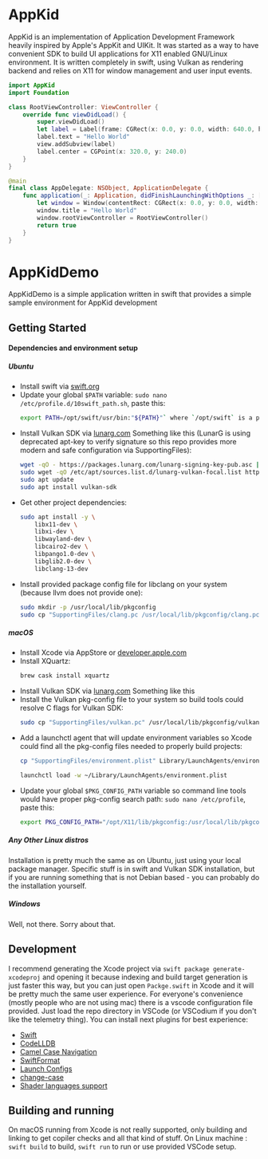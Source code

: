 # AppKid

AppKid is an implementation of Application Development Framework heavily inspired by Apple's AppKit and UIKit. It was started as a way to have convenient SDK to build UI applications for X11 enabled GNU/Linux environment. It is written completely in swift, using Vulkan as rendering backend and relies on X11 for window management and user input events.

```swift
import AppKid
import Foundation

class RootViewController: ViewController {
    override func viewDidLoad() {
        super.viewDidLoad()
        let label = Label(frame: CGRect(x: 0.0, y: 0.0, width: 640.0, height: 44.0))
        label.text = "Hello World"
        view.addSubview(label)
        label.center = CGPoint(x: 320.0, y: 240.0)
    }
}

@main
final class AppDelegate: NSObject, ApplicationDelegate {
    func application(_: Application, didFinishLaunchingWithOptions _: [Application.LaunchOptionsKey: Any]? = nil) -> Bool {
        let window = Window(contentRect: CGRect(x: 0.0, y: 0.0, width: 640.0, height: 480.0))
        window.title = "Hello World"
        window.rootViewController = RootViewController()
        return true
    }
}
```

# AppKidDemo

AppKidDemo is a simple application written in swift that provides a simple sample environment for AppKid development

## Getting Started
#### Dependencies and environment setup
##### Ubuntu
- Install swift via [swift.org](https://swift.org/getting-started/#installing-swift)
- Update your global `$PATH` variable: `sudo nano /etc/profile.d/10swift_path.sh`, paste this:
	```bash
	export PATH=/opt/swift/usr/bin:"${PATH}"` where `/opt/swift` is a path to your swift toolchai
	```
- Install Vulkan SDK via [lunarg.com](https://vulkan.lunarg.com/sdk/home#linux)
	Something like this (LunarG is using deprecated apt-key to verify signature so this repo provides more modern and safe configuration via SupportingFiles):
	```bash
    wget -qO - https://packages.lunarg.com/lunarg-signing-key-pub.asc | gpg --dearmor | sudo tee -a /usr/share/keyrings/lunarg-archive-keyring.gpg
	sudo wget -qO /etc/apt/sources.list.d/lunarg-vulkan-focal.list https://raw.githubusercontent.com/smumriak/AppKid/main/Supporting%20Files/lunarg-vulkan-focal.list
	sudo apt update
	sudo apt install vulkan-sdk
	```
- Get other project dependencies:
	```bash
	sudo apt install -y \
		libx11-dev \
		libxi-dev \
		libwayland-dev \
		libcairo2-dev \
		libpango1.0-dev \
		libglib2.0-dev \
		libclang-13-dev 
	```
- Install provided package config file for libclang on your system (because llvm does not provide one):
	```bash
	sudo mkdir -p /usr/local/lib/pkgconfig
	sudo cp "SupportingFiles/clang.pc /usr/local/lib/pkgconfig/clang.pc"
	```
##### macOS
- Install Xcode via AppStore or [developer.apple.com](https://developer.apple.com/download/more/)
- Install XQuartz:
	```bash
	brew cask install xquartz
	```
- Install Vulkan SDK via [lunarg.com](https://vulkan.lunarg.com/sdk/home#mac)
Something like this
- Install the Vulkan pkg-config file to your system so build tools could resolve C flags for Vulkan SDK:
	```bash
	sudo cp "SupportingFiles/vulkan.pc" /usr/local/lib/pkgconfig/vulkan.pc
	```
- Add a launchctl agent that will update environment variables so Xcode could find all the pkg-config files needed to properly build projects:
	```bash
	cp "SupportingFiles/environment.plist" Library/LaunchAgents/environment.plist

	launchctl load -w ~/Library/LaunchAgents/environment.plist
	```
- Update your global `$PKG_CONFIG_PATH` variable so command line tools would have proper pkg-config search path: `sudo nano /etc/profile`, paste this:
	```bash
	export PKG_CONFIG_PATH="/opt/X11/lib/pkgconfig:/usr/local/lib/pkgconfig:/usr/local/lib:$PKG_CONFIG_PATH"
	```
##### Any Other Linux distros
Installation is pretty much the same as on Ubuntu, just using your local package manager. Specific stuff is in swift and Vulkan SDK installation, but if you are running something that is not Debian based - you can probably do the installation yourself.
##### Windows
Well, not there. Sorry about that.
## Development
I recommend generating the Xcode project via `swift package generate-xcodeproj` and opening it because indexing and build target generation is just faster this way, but you can just open `Packge.swift` in Xcode and it will be pretty much the same user experience.
For everyone's convenience (mostly people who are not using mac) there is a vscode configuration file provided. Just load the repo directory in VSCode (or VSCodium if you don't like the telemetry thing). You can install next plugins for best experience: 
- [Swift](https://marketplace.visualstudio.com/items?itemName=sswg.swift-lang)
- [CodeLLDB](https://marketplace.visualstudio.com/items?itemName=vadimcn.vscode-lldb)
- [Camel Case Navigation](https://marketplace.visualstudio.com/items?itemName=maptz.camelcasenavigation)
- [SwiftFormat](https://marketplace.visualstudio.com/items?itemName=vknabel.vscode-swiftformat)
- [Launch Configs](https://marketplace.visualstudio.com/items?itemName=ArturoDent.launch-config)
- [change-case](https://marketplace.visualstudio.com/items?itemName=wmaurer.change-case)
- [Shader languages support](https://marketplace.visualstudio.com/items?itemName=slevesque.shader)

## Building and running
On macOS running from Xcode is not really supported, only building and linking to get copiler checks and all that kind of stuff.
On Linux machine : `swift build` to build, `swift run` to run or use provided VSCode setup.